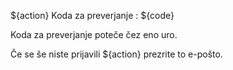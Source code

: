 ${action} Koda za preverjanje : ${code}

Koda za preverjanje poteče čez eno uro.

Če se še niste prijavili ${action} prezrite to e-pošto.
